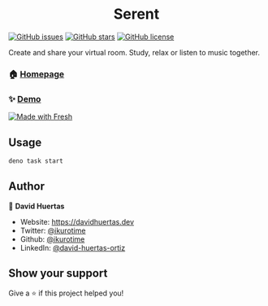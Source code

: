 <h1 align="center">Serent</h1>

[![GitHub issues](https://img.shields.io/github/issues/ikurotime/deno-serent)](https://github.com/ikurotime/deno-serent/issues)
[![GitHub stars](https://img.shields.io/github/stars/ikurotime/deno-serent)](https://github.com/ikurotime/deno-serent/stargazers)
[![GitHub license](https://img.shields.io/github/license/ikurotime/deno-serent)](https://github.com/ikurotime/deno-serent/blob/master/LICENSE)

 Create and share your virtual room. Study, relax or listen to music together.



### 🏠 [Homepage](https://github.com/ikurotime/deno-serent)

### ✨ [Demo](https://serent.app)

[![Made with Fresh](https://fresh.deno.dev/fresh-badge-dark.svg)](https://fresh.deno.dev)

## Usage

```sh
deno task start
```

## Author

👤 **David Huertas**

* Website: https://davidhuertas.dev
* Twitter: [@ikurotime](https://twitter.com/ikurotime) 
* Github: [@ikurotime](https://github.com/ikurotime)
* LinkedIn: [@david-huertas-ortiz](https://linkedin.com/in/david-huertas-ortiz)

## Show your support

Give a ⭐️ if this project helped you!

